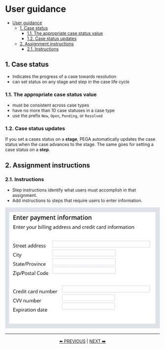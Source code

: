 # User guidance

- [User guidance](#user-guidance)
  - [1. Case status](#1-case-status)
    - [1.1. The appropriate case status value](#11-the-appropriate-case-status-value)
    - [1.2. Case status updates](#12-case-status-updates)
  - [2. Assignment instructions](#2-assignment-instructions)
    - [2.1. Instructions](#21-instructions)

## 1. Case status

- Indicates the progress of a case towards resolution
- can set status on any stage and step in the case life cycle

### 1.1. The appropriate case status value

- must be consistent across case types
- have no more than 10 case statuses in a case type
- use the prefix `New`, `Open`, `Pending`, or `Resolved`

### 1.2. Case status updates

If you set a cases status on a **stage**, PEGA automatically updates the case status when the case advances to the stage. The same goes for setting a case status on a **step**.

## 2. Assignment instructions

### 2.1. Instructions

- Step instructions identify what users must accomplish in that assignment.
- Add instructions to steps that require users to enter information.

![Step instructions](../resources/online-shopping-case-instructions-1.webp)

---

<p align=center>
  <a href=[1.2]%20Defining%20a%20customer%20Microjourney.md>⬅️ PREVIOUS</a>
  |
  <a href=[1.4]%20Completing%20work%20on%20time.md>NEXT ➡️</a>
</p>
